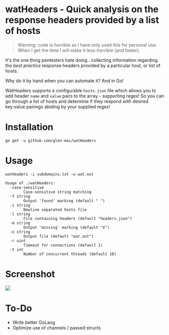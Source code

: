 # watHeaders - Quick analysis on the response headers provided by a list of hosts

> Warning: code is horrible as I have only used this for personal use. When I get the time I will make it less-horrible (and faster).

It's the one thing pentesters hate doing.. collecting information regarding the _best practice_ response headers provided by a particular host, or list of hosts. 

Why do it by hand when you can automate it? And in Go! 

WatHeaders supports a configurable `hosts.json` file which allows you to add header `name` and `value` pairs to the array - supporting regex! So you can go through a list of hosts and determine if they respond with desired key:value pairings abiding by your supplied regex!

# Installation

```
go get -u github.com/glen-mac/watHeaders
```

# Usage

`watHeaders -i subdomains.txt -o wat.out`

```
Usage of ./watHeaders:
  -case-sensitive
        Case-sensitive string matching
  -f string
        Output 'found' marking (default " ")
  -i string
        Newline separated hosts file
  -l string
        File containing headers (default "headers.json")
  -m string
        Output 'missing' marking (default "X")
  -o string
        Output file (default "wat.out")
  -r uint
        Timeout for connections (default 1)
  -t int
        Number of concurrent threads (default 10)
```

# Screenshot

<img src="https://i.imgur.com/wEab0I3.jpg">

# To-Do

- Write better GoLang
- Optimize use of channels / passed structs
